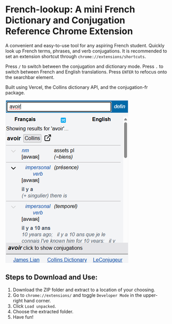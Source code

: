 # French-lookup: A mini French Dictionary and Conjugation Reference Chrome Extension

A convenient and easy-to-use tool for any aspiring French student. Quickly look up French terms, phrases, and verb conjugations. It is recommended to set an extension shortcut through `chrome://extensions/shortcuts`.

Press `/` to switch between the conjugation and dictionary mode.  Press `.` to switch between French and English translations.  Press `ENTER` to refocus onto the searchbar element. 

Built using Vercel, the Collins dictionary API, and the conjugation-fr package. 

![image of the extension in action](https://github.com/James-Lian/french-lookup/blob/main/example.png)

## Steps to Download and Use:
1. Download the ZIP folder and extract to a location of your choosing.
2. Go to `chrome://extensions/` and toggle `Developer Mode` in the upper-right hand corner.
3. Click `Load unpacked`.
4. Choose the extracted folder.
5. Have fun!
